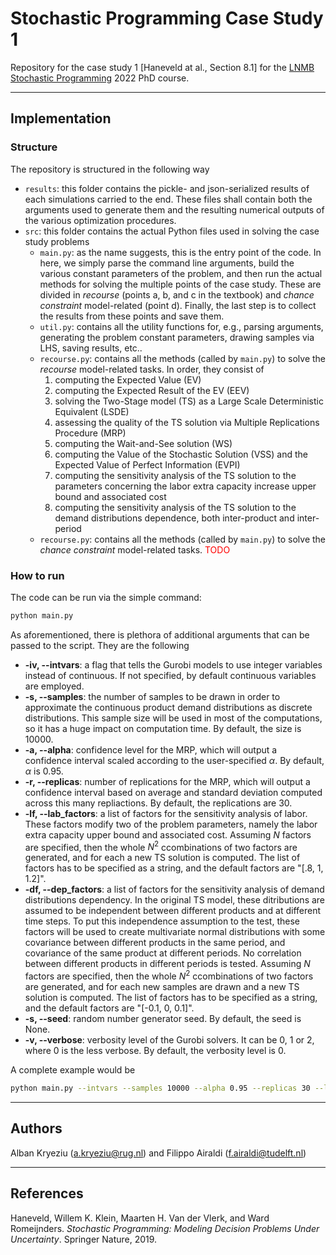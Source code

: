 # Stochastic Programming Case Study 1
Repository for the case study 1 [Haneveld at al., Section 8.1] for the [LNMB Stochastic Programming](https://www.lnmb.nl/pages/courses/phdcourses/SP.html) 2022 PhD course.

---
## Implementation
### Structure 
The repository is structured in the following way
- `results`: this folder contains the pickle- and json-serialized results of each simulations carried to the end. These files shall contain both the arguments used to generate them and the resulting numerical outputs of the various optimization procedures.
- `src`: this folder contains the actual Python files used in solving the case study problems
    - `main.py`: as the name suggests, this is the entry point of the code. In here, we simply parse the command line arguments, build the various constant parameters of the problem, and then run the actual methods for solving the multiple points of the case study. These are divided in *recourse* (points a, b, and c in the textbook) and *chance constraint* model-related (point d). Finally, the last step is to collect the results from these points and save them.
    - `util.py`: contains all the utility functions for, e.g., parsing arguments, generating the problem constant parameters, drawing samples via LHS, saving results, etc..
    - `recourse.py`: contains all the methods (called by `main.py`) to solve the *recourse* model-related tasks. In order, they consist of
        1. computing the Expected Value (EV)
        2. computing the Expected Result of the EV (EEV)
        3. solving the Two-Stage model (TS) as a Large Scale Deterministic Equivalent (LSDE)
        4. assessing the quality of the TS solution via Multiple Replications Procedure (MRP)
        5. computing the Wait-and-See solution (WS)
        6. computing the Value of the Stochastic Solution (VSS) and the Expected Value of Perfect Information (EVPI)
        7. computing the sensitivity analysis of the TS solution to the parameters concerning the labor extra capacity increase upper bound and associated cost
        8. computing the sensitivity analysis of the TS solution to the demand distributions dependence, both inter-product and inter-period
    - `recourse.py`: contains all the methods (called by `main.py`) to solve the *chance constraint* model-related tasks. <span style="color:red">TODO</span>


### How to run 
The code can be run via the simple command:
```bash
python main.py
```
As aforementioned, there is plethora of additional arguments that can be passed
to the script. They are the following
- **-iv, --intvars**: a flag that tells the Gurobi models to use integer variables instead of continuous. If not specified, by default continuous variables are employed.
- **-s, --samples**: the number of samples to be drawn in order to approximate the continuous product demand distributions as discrete distributions. This sample size will be used in most of the computations, so it has a huge impact on computation time. By default, the size is 10000.
- **-a, --alpha**: confidence level for the MRP, which will output a confidence interval scaled according to the user-specified $\alpha$. By default, $\alpha$ is 0.95.
- **-r, --replicas**: number of replications for the MRP, which will output a confidence interval based on average and standard deviation computed across this many repliactions. By default, the replications are 30.
- **-lf, --lab_factors**: a list of factors for the sensitivity analysis of labor. These factors modify two of the problem parameters, namely the labor extra capacity upper bound and associated cost. Assuming $N$ factors are specified, then the whole $N^2$ ccombinations of two factors are generated, and for each a new TS solution is computed. The list of factors has to be specified as a string, and the default factors are "[.8, 1, 1.2]".
- **-df, --dep_factors**: a list of factors for the sensitivity analysis of demand distributions dependency. In the original TS model, these ditributions are assumed to be independent between different products and at different time steps. To put this independence assumption to the test, these factors will be used to create multivariate normal distributions with some covariance between different products in the same period, and covariance of the same product at different periods. No correlation between different products in different periods is tested. Assuming $N$ factors are specified, then the whole $N^2$ ccombinations of two factors are generated, and for each new samples are drawn and a new TS solution is computed. The list of factors has to be specified as a string, and the default factors are "[-0.1, 0, 0.1]".
- **-s, --seed**: random number generator seed. By default, the seed is None.
- **-v, --verbose**: verbosity level of the Gurobi solvers. It can be 0, 1 or 2, where 0 is the less verbose. By default, the verbosity level is 0.

A complete example would be
```bash
python main.py --intvars --samples 10000 --alpha 0.95 --replicas 30 --lab_factors "[0.8, 0.9, 1.0, 1.1, 1.2]" --dep_factors "[0.1, 0.2, 0.3, 0.4, 0.5]" --seed 42 --verbose 0
```

---
## Authors
Alban Kryeziu (a.kryeziu@rug.nl) and Filippo Airaldi (f.airaldi@tudelft.nl)

---
## References
Haneveld, Willem K. Klein, Maarten H. Van der Vlerk, and Ward Romeijnders. *Stochastic Programming: Modeling Decision Problems Under Uncertainty*. Springer Nature, 2019.

